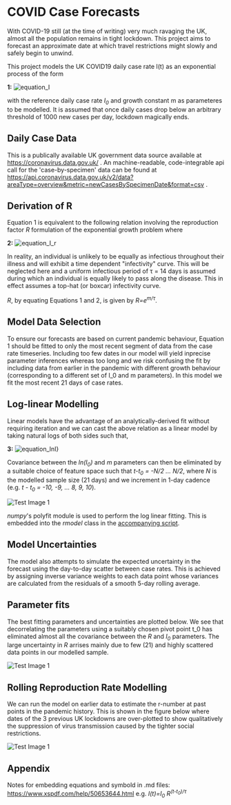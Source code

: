 # COVID Case Forecasts

With COVID-19 still (at the time of writing) very much ravaging the UK, almost all the population remains in tight lockdown. This project aims to forecast an approximate date at which travel restrictions might slowly and safely begin to unwind. 

This project models the UK COVID19 daily case rate I(t) as an exponential process of the form

**1:** <img src="https://latex.codecogs.com/svg.latex?\Large&space;I(t)=I_0e^{m(t-t_0)}" title="equation_I" />

with the reference daily case rate *I<sub>0</sub>* and growth constant m as parameteres to be modelled. It is assumed that once daily cases drop below an arbitrary threshold of 1000 new cases per day, lockdown magically ends.


## Daily Case Data

This is a publically available UK government data source available at https://coronavirus.data.gov.uk/ . An machine-readable, code-integrable api call for the 'case-by-specimen' data can be found at https://api.coronavirus.data.gov.uk/v2/data?areaType=overview&metric=newCasesBySpecimenDate&format=csv .


## Derivation of R

Equation 1 is equivalent to the following relation involving the reproduction factor *R* formulation of the exponential growth problem where

**2:** <img src="https://latex.codecogs.com/svg.latex?\Large&space;I(t)=I_0R^{(t-t_0)/\tau}" title="equation_I_r" />


In reality, an individual is unlikely to be equally as infectious throughout their illness and will exhibit a time dependent "infectivity" curve. This will be neglected here and a uniform infectious period of &tau; = 14 days is assumed during which an individual is equally likely to pass along the disease. This in effect assumes a top-hat (or boxcar) infectivity curve. 

*R*, by equating Equations 1 and 2, is given by *R=e<sup>m/&tau;</sup>*. 


## Model Data Selection

To ensure our forecasts are based on current pandemic behaviour, Equation 1 should be fitted to only the most recent segment of data from the case rate timeseries. Including too few dates in our model will yield inprecise parameter inferences whereas too long and we risk confusing the fit by including data from earlier in the pandemic with different growth behaviour (corresponding to a different set of I_0 and m parameters). In this model we fit the most recent 21 days of case rates.


## Log-linear Modelling

Linear models have the advantage of an analytically-derived fit without requiring iteration and we can cast the above relation as a linear model by taking natural logs of both sides such that, 

**3:** <img src="https://latex.codecogs.com/svg.latex?\Large&space;ln(I)=ln(I_0)+m(t-t_0)" title="equation_lnI}" />

Covariance between the *ln(I<sub>0</sub>)* and *m* parameters can then be eliminated by a suitable choice of feature space such that
*t-t<sub>0</sub> = -N/2 ... N/2*, where *N* is the modelled sample size (21 days) and we increment in 1-day cadence (e.g. *t - t<sub>0</sub> = -10, -9, ... 8, 9, 10*).



![Test Image 1](https://github.com/dstarkey23/disease_spread/blob/master/results/recent/forecast.png)


*numpy*'s polyfit module is used to perform the log linear fitting. This is embedded into the *rmodel* class in the [accompanying script](https://github.com/dstarkey23/disease_spread/blob/master/rvalue_model.py).



## Model Uncertainties

The model also attempts to simulate the expected uncertainty in the forecast using the day-to-day scatter between case rates. This is achieved by assigning inverse variance weights to each data point whose variances are calculated from the residuals of a smooth 5-day rolling average.





## Parameter fits

The best fitting parameters and uncertainties are plotted below. We see that decorrelating the parameters using a suitably chosen  pivot point t_0 has eliminated almost all the covariance between the *R* and *I<sub>0</sub>* parameters. The large uncertainty in *R* arrises mainly due to few (21) and highly scattered data points in our modelled sample.

![Test Image 1](https://github.com/dstarkey23/disease_spread/blob/master/results/recent/correlation.png)


## Rolling Reproduction Rate Modelling

We can run the model on earlier data 
to estimate the r-number at 
past points in the pandemic history. This is shown in the 
figure below where dates of the 3 previous UK lockdowns 
are over-plotted to show qualitatively the 
suppression of virus transmission caused by the tighter social restrictions.

![Test Image 1](https://github.com/dstarkey23/disease_spread/blob/master/results/recent/rolling_r_plot.png)


## Appendix

Notes for embedding equations and symbold in .md files: https://www.xspdf.com/help/50653644.html
e.g. *I(t)=I<sub>0</sub> R<sup>(t-t<sub>0</sub>)/&tau;</sup>*


